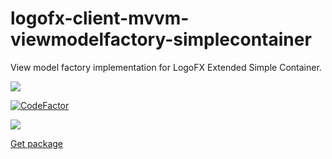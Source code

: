# logofx-client-mvvm-viewmodelfactory-simplecontainer
View model factory implementation for LogoFX Extended Simple Container.

<img src=https://ci.appveyor.com/api/projects/status/github/logofx/logofx-client-mvvm-viewmodelfactory-simplecontainer>

[![CodeFactor](https://www.codefactor.io/repository/github/logofx/logofx-client-mvvm-viewmodelfactory-simplecontainer/badge)](https://www.codefactor.io/repository/github/logofx/logofx-client-mvvm-viewmodelfactory-simplecontainer)

<img src=https://img.shields.io/nuget/dt/LogoFX.Client.Mvvm.ViewModelFactory.SimpleContainer>

[Get package](https://www.nuget.org/packages/LogoFX.Client.Mvvm.ViewModelFactory.SimpleContainer)